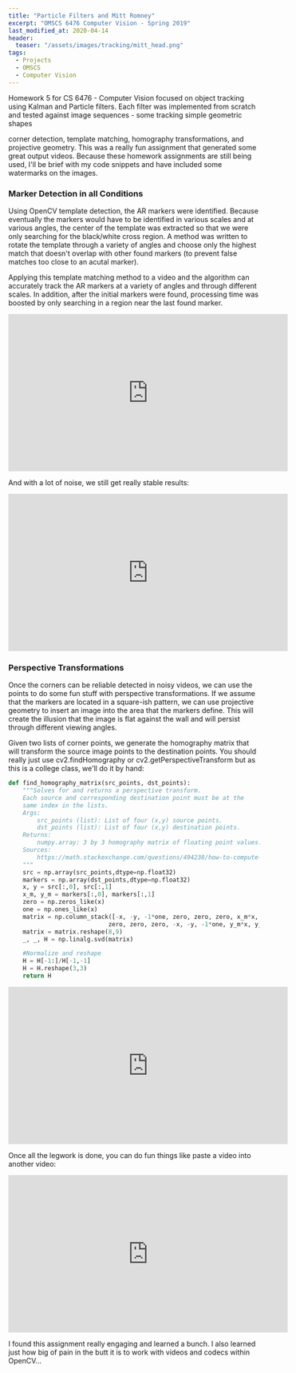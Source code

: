 ```yaml
---
title: "Particle Filters and Mitt Romney"
excerpt: "OMSCS 6476 Computer Vision - Spring 2019"
last_modified_at: 2020-04-14
header:
  teaser: "/assets/images/tracking/mitt_head.png"
tags: 
  - Projects
  - OMSCS
  - Computer Vision
---
```


Homework 5 for CS 6476 - Computer Vision focused on object tracking using Kalman and Particle filters. Each filter was implemented from scratch and tested against image sequences - some tracking simple geometric shapes

corner detection, template matching, homography transformations, and projective geometry. This was a really fun assignment that generated some great output videos. 
Because these homework assignments are still being used, I'll be brief with my code snippets and have included some watermarks on the images.

### Marker Detection in all Conditions
Using OpenCV template detection, the AR markers were identified. Because eventually the markers would have to be identified in various scales and at various angles, the center of the template was extracted so that we were only searching for the black/white cross region. A method was written to rotate the template through a variety of angles and choose only the highest match that doesn't overlap with other found markers (to prevent false matches too close to an acutal marker).

Applying this template matching method to a video and the algorithm can accurately track the AR markers at a variety of angles and through different scales. In addition, after the initial markers were found, processing time was boosted by only searching in a region near the last found marker.

<iframe width="560" height="315" src="https://www.youtube.com/embed/zCIdmgd-tX8" frameborder="0" allow="accelerometer; autoplay; encrypted-media; gyroscope; picture-in-picture" allowfullscreen></iframe>

And with a lot of noise, we still get really stable results:

<iframe width="560" height="315" src="https://www.youtube.com/embed/DHIoFHg-wvI" frameborder="0" allow="accelerometer; autoplay; encrypted-media; gyroscope; picture-in-picture" allowfullscreen></iframe>

### Perspective Transformations
Once the corners can be reliable detected in noisy videos, we can use the points to do some fun stuff with perspective transformations. If we assume that the markers are located in a square-ish pattern, we can use projective geometry to insert an image into the area that the markers define. This will create the illusion that the image is flat against the wall and will persist through different viewing angles. 

Given two lists of corner points, we generate the homography matrix that will transform the source image points to the destination points. You should really just use cv2.findHomography or cv2.getPerspectiveTransform but as this is a college class, we'll do it by hand:

```python
def find_homography_matrix(src_points, dst_points):
    """Solves for and returns a perspective transform.
    Each source and corresponding destination point must be at the
    same index in the lists.
    Args:
        src_points (list): List of four (x,y) source points.
        dst_points (list): List of four (x,y) destination points.
    Returns:
        numpy.array: 3 by 3 homography matrix of floating point values.
    Sources:
        https://math.stackexchange.com/questions/494238/how-to-compute-homography-matrix-h-from-corresponding-points-2d-2d-planar-homog
    """
    src = np.array(src_points,dtype=np.float32)
    markers = np.array(dst_points,dtype=np.float32)
    x, y = src[:,0], src[:,1]
    x_m, y_m = markers[:,0], markers[:,1]
    zero = np.zeros_like(x)
    one = np.ones_like(x)
    matrix = np.column_stack([-x, -y, -1*one, zero, zero, zero, x_m*x, x_m*y, x_m,
                            zero, zero, zero, -x, -y, -1*one, y_m*x, y_m*y, y_m])
    matrix = matrix.reshape(8,9)
    _, _, H = np.linalg.svd(matrix)

    #Normalize and reshape
    H = H[-1:]/H[-1,-1]
    H = H.reshape(3,3)
    return H
```

<iframe width="560" height="315" src="https://www.youtube.com/embed/oTOACj8Yils" frameborder="0" allow="accelerometer; autoplay; encrypted-media; gyroscope; picture-in-picture" allowfullscreen></iframe>


Once all the legwork is done, you can do fun things like paste a video into another video:

<iframe width="560" height="315" src="https://www.youtube.com/embed/J28cDEBYFbk" frameborder="0" allow="accelerometer; autoplay; encrypted-media; gyroscope; picture-in-picture" allowfullscreen></iframe>

I found this assignment really engaging and learned a bunch. I also learned just how big of pain in the butt it is to work with videos and codecs within OpenCV...

